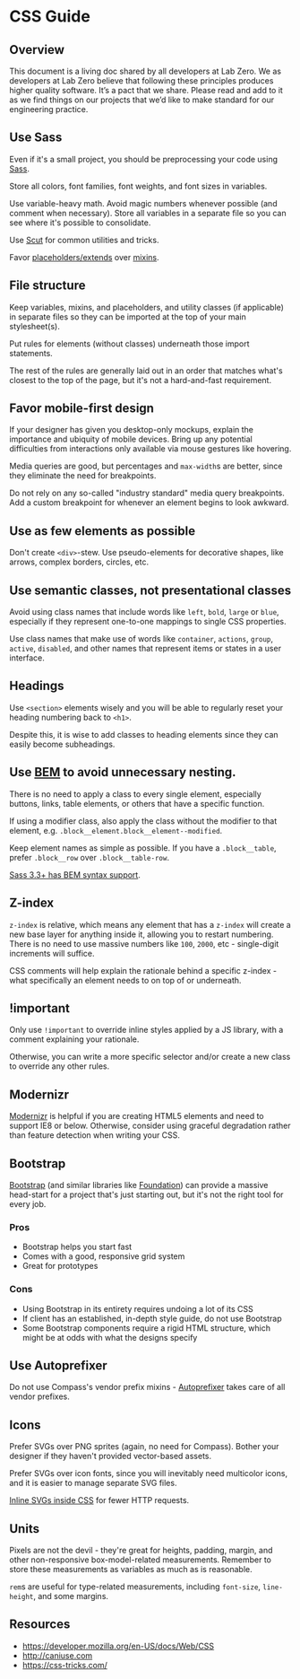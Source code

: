 # CSS Guide

## Overview
This document is a living doc shared by all developers at Lab Zero.  We as developers at Lab Zero believe that following these principles produces higher quality software.  It’s a pact that we share.  Please read and add to it as we find things on our projects that we’d like to make standard for our engineering practice.

## Use Sass
Even if it's a small project, you should be preprocessing your code using [Sass](http://sass-lang.com/).

Store all colors, font families, font weights, and font sizes in variables.

Use variable-heavy math. Avoid magic numbers whenever possible (and comment when necessary). Store all variables in a separate file so you can see where it's possible to consolidate.

Use [Scut](https://davidtheclark.github.io/scut/) for common utilities and tricks.

Favor [placeholders/extends](http://sass-lang.com/documentation/file.SASS_REFERENCE.html#placeholders) over [mixins](http://sass-lang.com/documentation/file.SASS_REFERENCE.html#mixins).

## File structure
Keep variables, mixins, and placeholders, and utility classes (if applicable) in separate files so they can be imported at the top of your main stylesheet(s).

Put rules for elements (without classes) underneath those import statements.

The rest of the rules are generally laid out in an order that matches what's closest to the top of the page, but it's not a hard-and-fast requirement.

## Favor mobile-first design

If your designer has given you desktop-only mockups, explain the importance and ubiquity of mobile devices. Bring up any potential difficulties from interactions only available via mouse gestures like hovering.

Media queries are good, but percentages and `max-width`s are better, since they eliminate the need for breakpoints.

Do not rely on any so-called "industry standard" media query breakpoints. Add a custom breakpoint for whenever an element begins to look awkward.

## Use as few elements as possible

Don't create `<div>`-stew. Use pseudo-elements for decorative shapes, like arrows, complex borders, circles, etc.

## Use semantic classes, not presentational classes

Avoid using class names that include words like `left`, `bold`, `large` or `blue`, especially if they represent one-to-one mappings to single CSS properties.

Use class names that make use of words like `container`, `actions`, `group`, `active`, `disabled`, and other names that represent items or states in a user interface.

## Headings
Use `<section>` elements wisely and you will be able to regularly reset your heading numbering back to `<h1>`.

Despite this, it is wise to add classes to heading elements since they can easily become subheadings.

## Use [BEM](https://css-tricks.com/bem-101/) to avoid unnecessary nesting.
There is no need to apply a class to every single element, especially buttons, links, table elements, or others that have a specific function.

If using a modifier class, also apply the class without the modifier to that element, e.g. `.block__element.block__element--modified`.

Keep element names as simple as possible. If you have a `.block__table`, prefer `.block__row` over `.block__table-row`.

[Sass 3.3+ has BEM syntax support](http://visuellegedanken.de/2014-03-29/using-bem-syntax-with-sass-3-3/).

## Z-index
`z-index` is relative, which means any element that has a `z-index` will create a new base layer for anything inside it, allowing you to restart numbering. There is no need to use massive numbers like `100`, `2000`, etc - single-digit increments will suffice.

CSS comments will help explain the rationale behind a specific z-index - what specifically an element needs to on top of or underneath.

## !important
Only use `!important` to override inline styles applied by a JS library, with a comment explaining your rationale.

Otherwise, you can write a more specific selector and/or create a new class to override any other rules.

## Modernizr

[Modernizr](https://modernizr.com/) is helpful if you are creating HTML5 elements and need to support IE8 or below. Otherwise, consider using graceful degradation rather than feature detection when writing your CSS.

## Bootstrap
[Bootstrap](http://getbootstrap.com/) (and similar libraries like [Foundation](http://foundation.zurb.com/)) can provide a massive head-start for a project that's just starting out, but it's not the right tool for every job. 

### Pros
- Bootstrap helps you start fast
- Comes with a good, responsive grid system
- Great for prototypes

### Cons
- Using Bootstrap in its entirety requires undoing a lot of its CSS
- If client has an established, in-depth style guide, do not use Bootstrap
- Some Bootstrap components require a rigid HTML structure, which might be at odds with what the designs specify

## Use Autoprefixer
Do not use Compass's vendor prefix mixins - [Autoprefixer](https://github.com/postcss/autoprefixer) takes care of all vendor prefixes.

## Icons
Prefer SVGs over PNG sprites (again, no need for Compass). Bother your designer if they haven't provided vector-based assets.

Prefer SVGs over icon fonts, since you will inevitably need multicolor icons, and it is easier to manage separate SVG files.

[Inline SVGs inside CSS](https://github.com/franzheidl/sass-inline-svg) for fewer HTTP requests.

## Units
Pixels are not the devil - they're great for heights, padding, margin, and other non-responsive box-model-related measurements. Remember to store these measurements as variables as much as is reasonable.

`rem`s are useful for type-related measurements, including `font-size`, `line-height`, and some margins.

## Resources
- https://developer.mozilla.org/en-US/docs/Web/CSS
- http://caniuse.com
- https://css-tricks.com/
